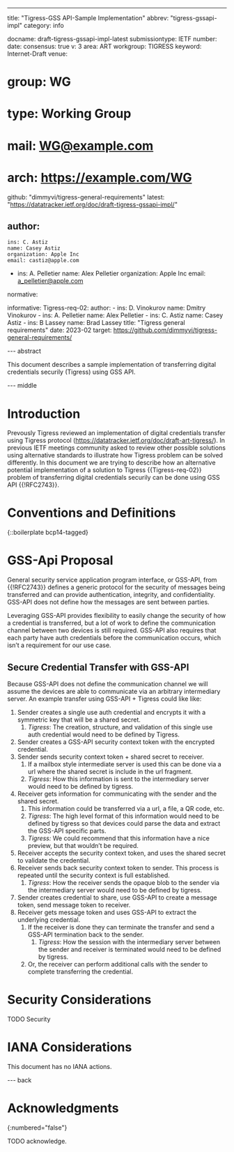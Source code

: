 ---
title: "Tigress-GSS API-Sample Implementation"
abbrev: "tigress-gssapi-impl"
category: info

docname: draft-tigress-gssapi-impl-latest
submissiontype: IETF
number:
date:
consensus: true
v: 3
area: ART
workgroup: TIGRESS
keyword: Internet-Draft
venue:
#  group: WG
#  type: Working Group
#  mail: WG@example.com
#  arch: https://example.com/WG
  github: "dimmyvi/tigress-general-requirements"
  latest: "https://datatracker.ietf.org/doc/draft-tigress-gssapi-impl/"

author:
 -
    ins: C. Astiz
    name: Casey Astiz
    organization: Apple Inc
    email: castiz@apple.com
 -
    ins: A. Pelletier
    name: Alex Pelletier
    organization: Apple Inc
    email: a_pelletier@apple.com


normative:

informative:
  Tigress-req-02:
    author:
    -
      ins: D. Vinokurov
      name: Dmitry Vinokurov
    -
      ins: A. Pelletier
      name: Alex Pelletier
    -
      ins: C. Astiz
      name: Casey Astiz
    -
      ins: B Lassey
      name: Brad Lassey
    title: "Tigress general requirements"
    date: 2023-02
    target: https://github.com/dimmyvi/tigress-general-requirements/


--- abstract

This document describes a sample implementation of transferring digital credentials securily (Tigress) using GSS API.

--- middle

# Introduction

Prevously Tigress reviewed an implementation of digital credentials transfer using Tigress protocol (https://datatracker.ietf.org/doc/draft-art-tigress/). In previous IETF meetings community asked to review other possible solutions using alternative standards to illustrate how Tigress problem can be solved differently.
In this document we are trying to describe how an alternative potential implementation of a solution to Tigress {{Tigress-req-02}} problem of transferring digital credentials securily can be done using GSS API {{!RFC2743}}.

# Conventions and Definitions

{::boilerplate bcp14-tagged}

# GSS-Api Proposal

 General security service application program interface, or GSS-API, from {{!RFC2743}} defines a generic protocol for the security of messages being transferred and can provide authentication, integrity, and confidentiality. GSS-API does not define how the messages are sent between parties.

 Leveraging GSS-API provides flexibility to easily change the security of how a credential is transferred, but a lot of work to define the communication channel between two devices is still required. GSS-API also requires that each party have auth credentials before the communication occurs, which isn’t a requirement for our use case.

 ## Secure Credential Transfer with GSS-API

 Because GSS-API does not define the communication channel we will assume the devices are able to communicate via an arbitrary intermediary server. An example transfer using GSS-API + Tigress could like like:

 1. Sender creates a single use auth credential and encrypts it with a symmetric key that will be a shared secret.
     1. *Tigress*: The creation, structure, and validation of this single use auth credential would need to be defined by Tigress.
 2. Sender creates a GSS-API security context token with the encrypted credential.
 3. Sender sends security context token + shared secret to receiver.
     1. If a mailbox style intermediate server is used this can be done via a url where the shared secret is include in the url fragment.
     2. *Tigress*: How this information is sent to the intermediary server would need to be defined by tigress.
 4. Receiver gets information for communicating with the sender and the shared secret.
     1. This information could be transferred via a url, a file, a QR code, etc.
     2. *Tigress*: The high level format of this information would need to be defined by tigress so that devices could parse the data and extract the GSS-API specific parts.
     3. *Tigress:* We could recommend that this information have a nice preview, but that wouldn’t be required.
 5. Receiver accepts the security context token, and uses the shared secret to validate the credential.
 6. Receiver sends back security context token to sender. This process is repeated until the security context is full established.
     1. *Tigress*: How the receiver sends the opaque blob to the sender via the intermediary server would need to be defined by tigress.
 7. Sender creates credential to share, use GSS-API to create a message token, send message token to receiver.
 8. Receiver gets message token and uses GSS-API to extract the underlying credential.
     1. If the receiver is done they can terminate the transfer and send a GSS-API termination back to the sender.
         1. *Tigress*: How the session with the intermediary server between the sender and receiver is terminated would need to be defined by tigress.
     2. Or, the receiver can perform additional calls with the sender to complete transferring the credential.


# Security Considerations

TODO Security


# IANA Considerations

This document has no IANA actions.


--- back

# Acknowledgments
{:numbered="false"}

TODO acknowledge.
